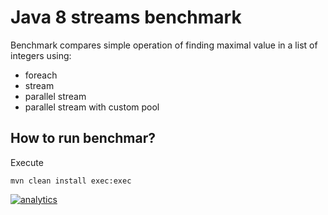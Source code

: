 # Java 8 streams benchmark

Benchmark compares simple operation of finding maximal value in a list of integers using:
* foreach
* stream
* parallel stream
* parallel stream with custom pool

## How to run benchmar?

Execute
```
mvn clean install exec:exec
```

[![analytics](https://www.google-analytics.com/collect?v=1&t=pageview&_s=1&dl=https%3A%2F%2Fgithub.com%2Flkoniecki&dp=%2Fstreams-benchmark&dt=streams-benchmark&_u=lkoniecki&cid=github.com%2Flkoniecki&tid=UA-62127955-4&aip=1)]()
